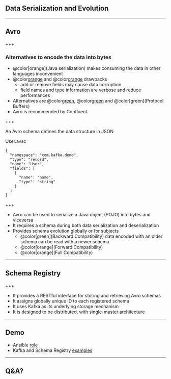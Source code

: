 ## Data Serialization and Evolution

---

## Avro

+++

### Alternatives to encode the data into bytes

* @color[orange](Java serialization) makes consuming the data in other languages inconvenient
* @color[orange](XML) and @color[orange](JSON) drawbacks
  - add or remove fields may cause data corruption
  - field names and type information are verbose and reduce performances
* Alternatives are @color[green](Avro), @color[green](Thrift) and @color[green](Protocol Buffers)
* Avro is recommended by Confluent

+++

An Avro schema defines the data structure in JSON

User.avsc
```
{
  "namespace": "com.kafka.demo",
  "type": "record",
  "name": "User",
  "fields": [
    {
      "name": "name",
      "type": "string"
    }
  ]
}
```

+++

* Avro can be used to serialize a Java object (POJO) into bytes and viceversa
* It requires a schema during both data serialization and deserialization
* Provides schema evolution globally or for subjects
  - @color[green](Backward Compatibility) data encoded with an older schema can be read with a newer schema
  - @color[orange](Forward Compatibility)
  - @color[orange](Full Compatibility)

---

## Schema Registry

+++

* It provides a RESTful interface for storing and retrieving Avro schemas
* It assigns globally unique ID to each registered schema
* It uses Kafka as its underlying storage mechanism
* It is designed to be distributed, with single-master architecture

---

## Demo

* Ansible [role](https://github.com/niqdev/devops/tree/master/ansible/data/roles/schema-registry)
* Kafka and Schema Registry [examples](https://github.com/niqdev/kafka-demo#schema-registry)

---

## Q&A?
